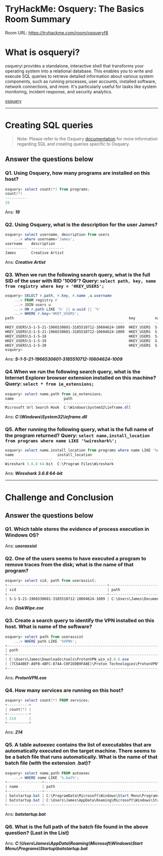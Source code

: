 
# TryHackMe: Osquery: The Basics Room Summary

Room URL: https://tryhackme.com/room/osqueryf8

# What is osqueryi?
osqueryi provides a standalone, interactive shell that transforms your operating system into a relational database. This enables you to write and execute SQL queries to retrieve detailed information about various system components, such as running processes, user accounts, installed software, network connections, and more. It's particularly useful for tasks like system monitoring, incident response, and security analytics.

[osquery](https://osquery.io/)

---
# Creating SQL queries

> Note: Please refer to the Osquery [documentation](https://osquery.readthedocs.io/en/stable/introduction/sql/) for more information regarding SQL and creating queries specific to Osquery. 

## Answer the questions below

### Q1. Using Osquery, how many programs are installed on this host?

```powershell
osquery> select count(*) from programs;
count(*)
----------
19
```
Ans: ***19***

### Q2. Using Osquery, what is the description for the user James?

```powershell
osquery> select username, description from users
    ...> where username='James';
username    description
----------  ---------------
James       Creative Artist
```

Ans: ***Creative Artist***

### Q3. When we run the following search query, what is the full SID of the user with RID '1009'? Query: `select path, key, name from registry where key = 'HKEY_USERS';`

```powershell
osquery> SELECT r.path, r.key, r.name ,u.username
    ...> FROM registry r
    ...> JOIN users u
    ...> ON r.path LIKE '%' || u.uuid || '%'
    ...> WHERE r.key='HKEY_USERS';
path                                                     key         name                                          username
-------------------------------------------------------  ----------  --------------------------------------------  ----------
HKEY_USERS\S-1-5-21-1966530601-3185510712-10604624-1009  HKEY_USERS  S-1-5-21-1966530601-3185510712-10604624-1009  James
HKEY_USERS\S-1-5-21-1966530601-3185510712-10604624-1009  HKEY_USERS  S-1-5-21-1966530601-3185510712-10604624-1009  James
HKEY_USERS\S-1-5-18                                      HKEY_USERS  S-1-5-18                                      SYSTEM
HKEY_USERS\S-1-5-19                                      HKEY_USERS  S-1-5-19                                      LOCAL SERV
HKEY_USERS\S-1-5-20                                      HKEY_USERS  S-1-5-20                                      NETWORK SE
osquery>

```

Ans: ***S-1-5-21-1966530601-3185510712-10604624-1009***

### Q4.When we run the following search query, what is the Internet Explorer browser extension installed on this machine? Query: `select * from ie_extensions;`

```powershell
osquery> select name,path from ie_extensions;
name                       path
-------------------------  -------------------------------
Microsoft Url Search Hook  C:\Windows\System32\ieframe.dll
```

Ans: ***C:\Windows\System32\ieframe.dll***

### Q5. After running the following query, what is the full name of the program returned? Query: `select name,install_location from programs where name LIKE '%wireshark%';`

```powershell
osquery> select name,install_location from programs where name LIKE '%wireshark%';
name                    install_location
----------------------  --------------------------
Wireshark 3.6.8 64-bit  C:\Program Files\Wireshark

```
Ans: ***Wireshark 3.6.8 64-bit***

---
# Challenge and Conclusion

## Answer the questions below

### Q1. Which table stores the evidence of process execution in Windows OS?

Ans:  ***userassist***

### Q2. One of the users seems to have executed a program to remove traces from the disk; what is the name of that program?



```powershell
osquery> select sid, path from userassist;
+----------------------------------------------+-------------------------------------------------------------------------------------+
| sid                                          | path                                                                                |
+----------------------------------------------+-------------------------------------------------------------------------------------+
| S-1-5-21-1966530601-3185510712-10604624-1009 | C:\Users\James\Documents\DiskWipe.exe                                               |
```

Ans:  ***DiskWipe.exe***

### Q3. Create a search query to identify the VPN installed on this host. What is name of the software?

```powershell
osquery> select path from userassist
    ...> WHERE path LIKE '%VPN%';
+------------------------------------------------------------------------------------+
| path                                                                               |
+------------------------------------------------------------------------------------+
| C:\Users\James\Downloads\tools\ProtonVPN_win_v2.0.6.exe                            |
| {7C5A40EF-A0FB-4BFC-874A-C0F2E0B9FA8E}\Proton Technologies\ProtonVPN\ProtonVPN.exe |
+------------------------------------------------------------------------------------+
```
Ans:  ***ProtonVPN.exe***

### Q4. How many services are running on this host?

```powershell
osquery> select count(*) FROM services;
+----------+
| count(*) |
+----------+
| 214      |
+----------+
```
Ans:  ***214***

### Q5. A table autoexec contains the list of executables that are automatically executed on the target machine. There seems to be a batch file that runs automatically. What is the name of that batch file (with the extension .bat)?

```powershell
osquery> select name,path FROM autoexec
    ...> WHERE name LIKE '%.bat%';
+----------------+---------------------------------------------------------------------------------------------+
| name           | path                                                                                        |
+----------------+---------------------------------------------------------------------------------------------+
| batstartup.bat | C:\ProgramData\Microsoft\Windows\Start Menu\Programs\Startup\batstartup.bat                 |
| batstartup.bat | C:\Users\James\AppData\Roaming\Microsoft\Windows\Start Menu\Programs\Startup\batstartup.bat |
+----------------+---------------------------------------------------------------------------------------------+
```
Ans:  ***batstartup.bat***

### Q6. What is the full path of the batch file found in the above question? (Last in the List)

Ans:  ***C:\Users\James\AppData\Roaming\Microsoft\Windows\Start Menu\Programs\Startup\batstartup.bat***
